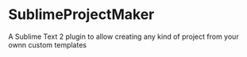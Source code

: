SublimeProjectMaker
===================

A Sublime Text 2 plugin to allow creating any kind of project from your ownn custom templates